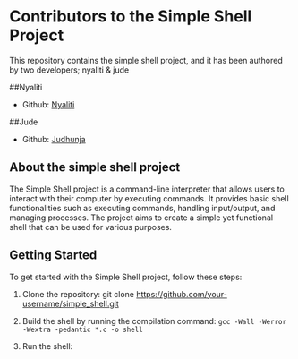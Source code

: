 # Contributors to the Simple Shell Project

This repository contains the simple shell project, and it has been authored by two developers; nyaliti & jude

##Nyaliti

- Github: [Nyaliti](https://github.com/nyaliti)









##Jude

- Github: [Judhunja](https://github.com/Judhunja)






## About the simple shell project

The Simple Shell project is a command-line interpreter that allows users to interact with their computer by executing commands. It provides basic shell functionalities such as executing commands, handling input/output, and managing processes. The project aims to create a simple yet functional shell that can be used for various purposes.




## Getting Started

To get started with the Simple Shell project, follow these steps:

1. Clone the repository:
git clone https://github.com/your-username/simple_shell.git

2. Build the shell by running the compilation command:
``gcc -Wall -Werror -Wextra -pedantic *.c -o shell``

3. Run the shell:

